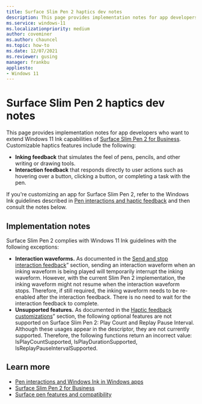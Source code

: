 ```yaml
---
title: Surface Slim Pen 2 haptics dev notes
description: This page provides implementation notes for app developers who want to extend Windows 11 Ink capabilities of Surface Slim Pen 2 for Business. 
ms.service: windows-11
ms.localizationpriority: medium
author: coveminer
ms.author: chauncel
ms.topic: how-to
ms.date: 12/07/2021
ms.reviewer: gusing
manager: frankbu
appliesto:
- Windows 11
---
```


# Surface Slim Pen 2 haptics dev notes

This page provides implementation notes for app developers who want to extend Windows 11 Ink capabilities of [Surface Slim Pen 2 for Business](https://www.microsoft.com/d/surface-slim-pen-2-for-business/8mjc4rmvltj0?). Customizable haptics features include the following:

- **Inking feedback** that simulates the feel of pens, pencils, and other writing or drawing tools.
- **Interaction feedback** that responds directly to user actions such as hovering over a button, clicking a button, or completing a task with the pen.

If you're customizing an app for Surface Slim Pen 2, refer to the Windows Ink guidelines described in [Pen interactions and haptic feedback](/windows/apps/design/input/pen-haptics) and then consult the notes below.

## Implementation notes

Surface Slim Pen 2 complies with Windows 11 Ink guidelines with the following exceptions:

- **Interaction waveforms.** As documented in the [Send and stop interaction feedback](/windows/apps/design/input/pen-haptics#send-and-stop-interaction-feedback)” section, sending an interaction waveform when an inking waveform is being played will temporarily interrupt the inking waveform. However, with the current Slim Pen 2 implementation, the inking waveform might not resume when the interaction waveform stops. Therefore, if still required, the inking waveform needs to be re-enabled after the interaction feedback. There is no need to wait for the interaction feedback to complete.
- **Unsupported features.** As documented in the [Haptic feedback customizations](/windows/apps/design/input/pen-haptics#haptic-feedback-customizations)” section, the following optional features are not supported on Surface Slim Pen 2: Play Count and Replay Pause Interval. Although these usages appear in the descriptor, they are not currently supported. Therefore, the following functions return an incorrect value: IsPlayCountSupported, IsPlayDurationSupported, IsReplayPauseIntervalSupported.

## Learn more

- [Pen interactions and Windows Ink in Windows apps](/windows/apps/design/input/pen-and-stylus-interactions)
- [Surface Slim Pen 2 for Business](https://www.microsoft.com/d/surface-slim-pen-2-for-business/8mjc4rmvltj0?)
- [Surface pen features and compatibility](https://support.microsoft.com/surface/identify-your-surface-pen-and-features-c82a0208-2e35-b347-dae0-d7f4922edc77)

